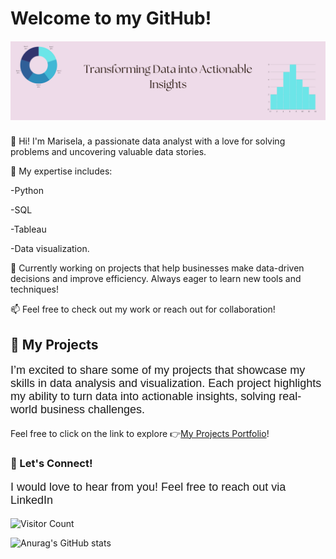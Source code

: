 <h1>Welcome to my GitHub!</h1>
<p style="font-family: Arial; font-size: 20px;"



![Alt text](https://github.com/marspier/marspier/blob/main/Brown%20Paper%20Motivation%20Quote%20Linked%20in%20Banner.png?raw=true)





👋 Hi! I'm Marisela, a passionate data analyst with a love for solving problems and uncovering valuable data stories.

🔧 My expertise includes:

-Python

-SQL 

-Tableau

-Data visualization.

💼 Currently working on projects that help businesses make data-driven decisions and improve efficiency. Always eager to learn new tools and techniques!

📫 Feel free to check out my work or reach out for collaboration!



<h2>📂 My Projects</h2>
<p style="font-family: Arial; font-size: 18px;"

I’m excited to share some of my projects that showcase my skills in data analysis and visualization.
Each project highlights my ability to turn data into actionable insights, solving real-world business challenges.

Feel free to click on the link  to explore  👉[My Projects Portfolio](https://github.com/marspier/projects-portfolio)!



<h3>🤝 Let's Connect!</h3>
<p style="font-family: Arial; font-size: 18px;"

I would love to hear from you! Feel free to reach out via LinkedIn 

![Visitor Count](https://visitor-badge.laobi.icu/badge?page_id=marspier&style=flat)


![Anurag's GitHub stats](https://github-readme-stats.vercel.app/api?username=marspier&show_icons=true&hide_title=true)


<!---
marspier/marspier is a ✨ special ✨ repository because its `README.md` (this file) appears on your GitHub profile.
You can click the Preview link to take a look at your changes.
--->
